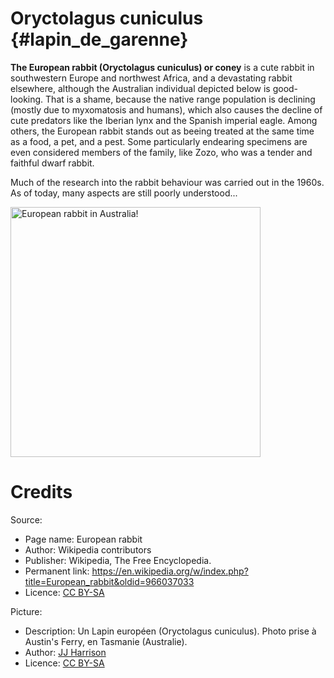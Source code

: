 # Oryctolagus cuniculus {#lapin_de_garenne}

**The European rabbit (Oryctolagus cuniculus) or coney** is a cute rabbit in southwestern Europe and northwest Africa, and a devastating rabbit elsewhere, although the Australian individual depicted below is good-looking. That is a shame, because the native range population is declining (mostly due to myxomatosis and humans), which also causes the decline of cute predators like the Iberian lynx and the Spanish imperial eagle. Among others, the European rabbit stands out as beeing treated at the same time as a food, a pet, and a pest. Some particularly endearing specimens are even considered members of the family, like Zozo, who was a tender and faithful dwarf rabbit.

Much of the research into the rabbit behaviour was carried out in the 1960s. As of today, many aspects are still poorly understood...

<img src="https://upload.wikimedia.org/wikipedia/commons/3/37/Oryctolagus_cuniculus_Tasmania_2.jpg" alt="European rabbit in Australia!" width="400px"/>

# Credits

Source:

* Page name: European rabbit
* Author: Wikipedia contributors
* Publisher: Wikipedia, The Free Encyclopedia.
* Permanent link: https://en.wikipedia.org/w/index.php?title=European_rabbit&oldid=966037033
* Licence: [CC BY-SA](https://creativecommons.org/licenses/by-sa/3.0)

Picture:

* Description: Un Lapin européen (Oryctolagus cuniculus). Photo prise à Austin's Ferry, en Tasmanie (Australie).
* Author: [JJ Harrison](https://www.jjharrison.com.au/)
* Licence: [CC BY-SA](https://creativecommons.org/licenses/by-sa/3.0)

